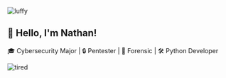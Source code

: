 
![luffy](https://github.com/user-attachments/assets/8555a7cf-918d-436d-ba78-3fba81b6548e)


## 👋 Hello, I'm Nathan!


🎓 Cybersecurity Major | 🔒 Pentester | 🔎 Forensic | 🛠 Python Developer


![tired](https://github.com/user-attachments/assets/79c745a5-b838-4cad-b0ba-d22fd3e0f6a6)
